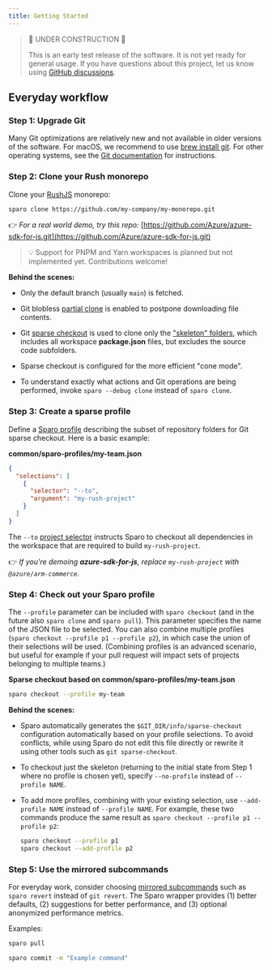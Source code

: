 ```yaml
---
title: Getting Started
---
```


> 🚧 UNDER CONSTRUCTION 🚧
>
> This is an early test release of the software.
> It is not yet ready for general usage.
> If you have questions about this project, let us know
> using [GitHub discussions](https://github.com/tiktok/sparo/discussions).

## Everyday workflow

### Step 1: Upgrade Git

Many Git optimizations are relatively new and not available in older versions of the software.  For macOS, we recommend to use [brew install git](https://git-scm.com/download/mac).  For other operating systems, see the [Git documentation](https://git-scm.com/book/en/v2/Getting-Started-Installing-Git) for instructions.

### Step 2: Clone your Rush monorepo

Clone your [RushJS](https://rushjs.io/) monorepo:

```bash
sparo clone https://github.com/my-company/my-monorepo.git
```

👉 _For a real world demo, try this repo:_
[https://github.com/Azure/azure-sdk-for-js.git](https://github.com/Azure/azure-sdk-for-js.git)

> 💡 Support for PNPM and Yarn workspaces is planned but not implemented yet. Contributions welcome!

**Behind the scenes:**

- Only the default branch (usually `main`) is fetched.

- Git blobless [partial clone](../reference/git_optimization.md) is enabled to postpone downloading file contents.

- Git [sparse checkout](../reference/git_optimization.md) is used to clone only the ["skeleton" folders](../reference/skeleton_folders.md), which includes all workspace **package.json** files, but excludes the source code subfolders.

- Sparse checkout is configured for the more efficient "cone mode".

- To understand exactly what actions and Git operations are being performed, invoke `sparo --debug clone` instead of `sparo clone`.

### Step 3: Create a sparse profile

Define a [Sparo profile](../configs/profile_json.md) describing the subset of repository folders for Git sparse checkout.  Here is a basic example:

**common/sparo-profiles/my-team.json**
```json
{
  "selections": [
    {
      "selector": "--to",
      "argument": "my-rush-project"
    }
  ]
}
```
The `--to` [project selector](https://rushjs.io/pages/developer/selecting_subsets/#--to) instructs Sparo to checkout all dependencies in the workspace that are required to build `my-rush-project`.

👉 _If you're demoing **azure-sdk-for-js**, replace `my-rush-project` with `@azure/arm-commerce`._

### Step 4: Check out your Sparo profile

The `--profile` parameter can be included with `sparo checkout` (and in the future also `sparo clone` and `sparo pull`).  This parameter specifies the name of the JSON file to be selected.  You can also combine multiple profiles (`sparo checkout --profile p1 --profile p2`), in which case the union of their selections will be used.  (Combining profiles is an advanced scenario, but useful for example if your pull request will impact sets of projects belonging to multiple teams.)

**Sparse checkout based on common/sparo-profiles/my-team.json**
```bash
sparo checkout --profile my-team
```

**Behind the scenes:**

- Sparo automatically generates the `$GIT_DIR/info/sparse-checkout` configuration automatically based on your profile selections.  To avoid conflicts, while using Sparo do not edit this file directly or rewrite it using other tools such as `git sparse-checkout`.

- To checkout just the skeleton (returning to the initial state from Step 1 where no profile is chosen yet), specify `--no-profile` instead of `--profile NAME`.

- To add more profiles, combining with your existing selection, use `--add-profile NAME` instead of `--profile NAME`.  For example, these two commands produce the same result as `sparo checkout --profile p1 --profile p2`:
  ```bash
  sparo checkout --profile p1
  sparo checkout --add-profile p2
  ```

### Step 5: Use the mirrored subcommands

For everyday work, consider choosing [mirrored subcommands](../commands/overview.md) such as `sparo revert` instead of `git revert`. The Sparo wrapper provides (1) better defaults, (2) suggestions for better performance, and (3) optional anonymized performance metrics.

Examples:

```bash
sparo pull

sparo commit -m "Example command"
```

